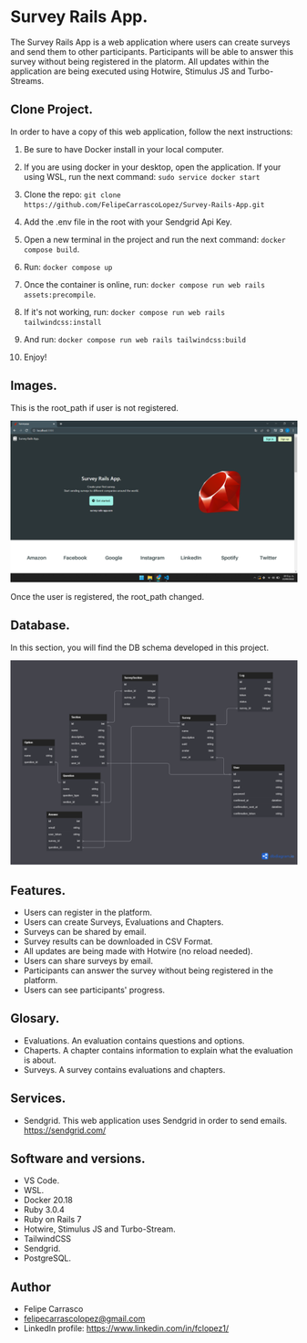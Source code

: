 # Survey Rails App.

The Survey Rails App is a web application where users can create surveys and send them to other participants.
Participants will be able to answer this survey without being registered in the platorm. All updates within the application are being executed using Hotwire, Stimulus JS and Turbo-Streams.

## Clone Project.

In order to have a copy of this web application, follow the next instructions:

1. Be sure to have Docker install in your local computer.

2. If you are using docker in your desktop, open the application. If your using WSL, run the next command: `sudo service docker start`

2. Clone the repo: `git clone https://github.com/FelipeCarrascoLopez/Survey-Rails-App.git`

3. Add the .env file in the root with your Sendgrid Api Key.

4. Open a new terminal in the project and run the next command: `docker compose build`.

5. Run: `docker compose up`

6. Once the container is online, run: `docker compose run web rails assets:precompile`.

7. If it's not working, run: `docker compose run web rails tailwindcss:install`

8. And run: `docker compose run web rails tailwindcss:build`

9. Enjoy!

## Images.

This is the root_path if user is not registered.

![](app/assets/images/image-01.png)

Once the user is registered, the root_path changed.

## Database.

In this section, you will find the DB schema developed in this project.

![](app/assets/images/db_design.png)

## Features.

* Users can register in the platform.
* Users can create Surveys, Evaluations and Chapters.
* Surveys can be shared by email.
* Survey results can be downloaded in CSV Format.
* All updates are being made with Hotwire (no reload needed).
* Users can share surveys by email.
* Participants can answer the survey without being registered in the platform.
* Users can see participants' progress.

## Glosary.

* Evaluations. An evaluation contains questions and options.
* Chaperts. A chapter contains information to explain what the evaluation is about.
* Surveys. A survey contains evaluations and chapters.
## Services.

* Sendgrid. This web application uses Sendgrid in order to send emails. https://sendgrid.com/

## Software and versions.

* VS Code.
* WSL.
* Docker 20.18
* Ruby 3.0.4
* Ruby on Rails 7
* Hotwire, Stimulus JS and Turbo-Stream.
* TailwindCSS
* Sendgrid.
* PostgreSQL.

## Author

* Felipe Carrasco
* felipecarrascolopez@gmail.com
* LinkedIn profile: https://www.linkedin.com/in/fclopez1/
